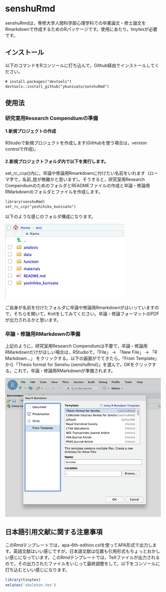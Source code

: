 
<!-- README.md is generated from README.Rmd. Please edit that file -->

# senshuRmd

<!-- badges: start -->

<!-- badges: end -->

senshuRmdは，専修大学人間科学部心理学科での卒業論文・修士論文をRmarkdownで作成するためのRパッケージです。使用にあたり，tinytexが必要です。

## インストール

以下のコマンドをRコンソールに打ち込んで，Github経由でインストールしてください。

    # install.packages("devtools")
    devtools::install_github("ykunisato/senshuRmd")

## 使用法

### 研究室用Research Compendiumの準備

#### 1.新規プロジェクトの作成

RStudioで新規プロジェクトを作成します(GitHubを使う場合は，version
controlで作成)。

#### 2.新規プロジェクトフォルダ内で以下を実行します。

set\_rc\_ccp()内に，卒論や修論用Rmarkdownに付けたい名前をいれます（ローマ字で，名前\_姓が無難かと思います）。そうすると，研究室用Research
CompendiumのためのフォルダとREADMEファイルの作成と卒論・修論用RMarkdownのフォルダとファイルを作成します。

    library(senshuRmd)
    set_rc_ccp("yoshihiko_kunisato")

以下のような感じのフォルダ構成になります。

![](fig/fig1.png)

ご自身が名前を付けたフォルダに卒論や修論用Rmarkdownがはいっていますので，そちらを開いて，Knitをしてみてください。卒論・修論フォーマットのPDFが出力されるかと思います。

### 卒論・修論用RMarkdownの準備

上記のように，研究室用Research
Compendiumは不要で，卒論・修論用RMarkdownだけがほしい場合は，RStudioで，「File」
-\> 「New File」 -\> 「R Markdown…」 をクリックする。以下の画面がでてきたら，「From
Template」から「Thesis format for Senshu
{senshuRmd}」を選んで，OKをクリックする。これで，卒論・修論用RMarkdownが準備されます。

![](fig/fig2.png)

## 日本語引用文献に関する注意事項

このRmdテンプレートでは，apa-6th-edition.cslを使ってAPA形式で出力します。英語文献はいい感じですが，日本語文献は位置も引用形式もちょっとおかしい感じになっています。このRmdテンプレートでは，TeXファイルが出力されるので，その出力されたファイルをいじって最終調整をして，以下をコンソールに打ち込むといい感じになります。

``` r
library(tinytex)
xelatex('skeleton.tex')
```
